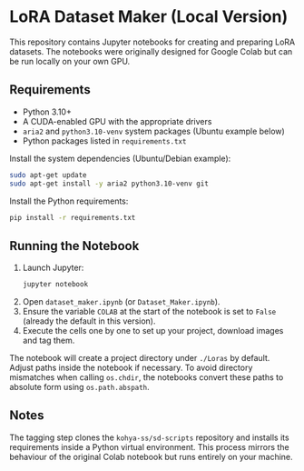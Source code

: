 # LoRA Dataset Maker (Local Version)

This repository contains Jupyter notebooks for creating and preparing LoRA datasets. The notebooks were originally designed for Google Colab but can be run locally on your own GPU.

## Requirements

- Python 3.10+
- A CUDA-enabled GPU with the appropriate drivers
- `aria2` and `python3.10-venv` system packages (Ubuntu example below)
- Python packages listed in `requirements.txt`

Install the system dependencies (Ubuntu/Debian example):

```bash
sudo apt-get update
sudo apt-get install -y aria2 python3.10-venv git
```

Install the Python requirements:

```bash
pip install -r requirements.txt
```

## Running the Notebook

1. Launch Jupyter:
   ```bash
   jupyter notebook
   ```
2. Open `dataset_maker.ipynb` (or `Dataset_Maker.ipynb`).
3. Ensure the variable `COLAB` at the start of the notebook is set to `False` (already the default in this version).
4. Execute the cells one by one to set up your project, download images and tag them.

The notebook will create a project directory under `./Loras` by default. Adjust paths inside the notebook if necessary. To avoid directory mismatches when calling `os.chdir`, the notebooks convert these paths to absolute form using `os.path.abspath`.

## Notes

The tagging step clones the `kohya-ss/sd-scripts` repository and installs its requirements inside a Python virtual environment. This process mirrors the behaviour of the original Colab notebook but runs entirely on your machine.

